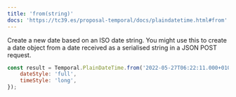 ```yaml
---
title: 'from(string)'
docs: 'https://tc39.es/proposal-temporal/docs/plaindatetime.html#from'
---
```


Create a new date based on an ISO date string. You might use this to create a date object from a date received as a serialised string in a JSON POST request.

```javascript
const result = Temporal.PlainDateTime.from('2022-05-27T06:22:11.000+0100').toLocaleString('en-GB', {
	dateStyle: 'full',
	timeStyle: 'long',
});
```

